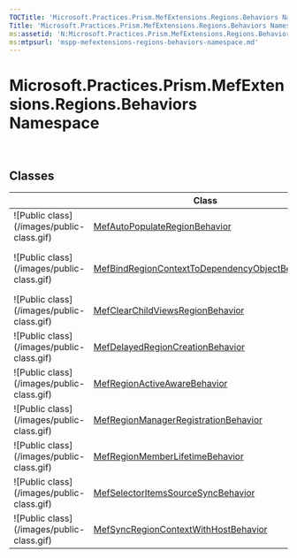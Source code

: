 ```yaml
---
TOCTitle: 'Microsoft.Practices.Prism.MefExtensions.Regions.Behaviors Namespace'
Title: 'Microsoft.Practices.Prism.MefExtensions.Regions.Behaviors Namespace ()'
ms:assetid: 'N:Microsoft.Practices.Prism.MefExtensions.Regions.Behaviors'
ms:mtpsurl: 'mspp-mefextensions-regions-behaviors-namespace.md'
---
```



# Microsoft.Practices.Prism.MefExtensions.Regions.Behaviors Namespace

 

## Classes


<table>

<thead>
<tr class="header">
<th> </th>
<th>Class</th>
<th>Description</th>
</tr>
</thead>
<tbody>
<tr class="odd">
<td>![Public class](/images/public-class.gif)</td>
<td><a href="/patterns-practices/reference/mefautopopulateregionbehavior-class-mspp-mefextensions-regions-behaviors">MefAutoPopulateRegionBehavior</a></td>
<td><div class="summary">
Exports the AutoPopulateRegionBehavior using the Managed Extensibility Framework (MEF).
</div></td>
</tr>
<tr class="even">
<td>![Public class](/images/public-class.gif)</td>
<td><a href="/patterns-practices/reference/mefbindregioncontexttodependencyobjectbehavior-class-mspp-mefextensions-regions-behaviors">MefBindRegionContextToDependencyObjectBehavior</a></td>
<td><div class="summary">
Exports the BindRegionContextToDependencyObjectBehavior using the Managed Extensibility Framework (MEF).
</div></td>
</tr>
<tr class="odd">
<td>![Public class](/images/public-class.gif)</td>
<td><a href="/patterns-practices/reference/mefclearchildviewsregionbehavior-class-mspp-mefextensions-regions-behaviors">MefClearChildViewsRegionBehavior</a></td>
<td><div class="summary">
Exports the ClearChildViewsRegionBehavior using the Managed Extensibility Framework (MEF).
</div></td>
</tr>
<tr class="even">
<td>![Public class](/images/public-class.gif)</td>
<td><a href="/patterns-practices/reference/mefdelayedregioncreationbehavior-class-mspp-mefextensions-regions-behaviors">MefDelayedRegionCreationBehavior</a></td>
<td><div class="summary">
Exports the DelayedRegionCreationBehavior using the Managed Extensibility Framework (MEF).
</div></td>
</tr>
<tr class="odd">
<td>![Public class](/images/public-class.gif)</td>
<td><a href="/patterns-practices/reference/mefregionactiveawarebehavior-class-mspp-mefextensions-regions-behaviors">MefRegionActiveAwareBehavior</a></td>
<td><div class="summary">
Exports the RegionActiveAwareBehavior using the Managed Extensibility Framework (MEF).
</div></td>
</tr>
<tr class="even">
<td>![Public class](/images/public-class.gif)</td>
<td><a href="/patterns-practices/reference/mefregionmanagerregistrationbehavior-class-mspp-mefextensions-regions-behaviors">MefRegionManagerRegistrationBehavior</a></td>
<td><div class="summary">
Exports the RegionManagerRegistrationBehavior using the Managed Extensibility Framework (MEF).
</div></td>
</tr>
<tr class="odd">
<td>![Public class](/images/public-class.gif)</td>
<td><a href="/patterns-practices/reference/mefregionmemberlifetimebehavior-class-mspp-mefextensions-regions-behaviors">MefRegionMemberLifetimeBehavior</a></td>
<td><div class="summary">
Exports the AutoPopulateRegionBehavior using the Managed Extensibility Framework (MEF).
</div></td>
</tr>
<tr class="even">
<td>![Public class](/images/public-class.gif)</td>
<td><a href="/patterns-practices/reference/mefselectoritemssourcesyncbehavior-class-mspp-mefextensions-regions-behaviors">MefSelectorItemsSourceSyncBehavior</a></td>
<td><div class="summary">
Exports the SelectorItemsSourceSyncBehavior using the Managed Extensibility Framework (MEF).
</div></td>
</tr>
<tr class="odd">
<td>![Public class](/images/public-class.gif)</td>
<td><a href="/patterns-practices/reference/mefsyncregioncontextwithhostbehavior-class-mspp-mefextensions-regions-behaviors">MefSyncRegionContextWithHostBehavior</a></td>
<td><div class="summary">
Exports the SyncRegionContextWithHostBehavior using the Managed Extensibility Framework (MEF).
</div></td>
</tr>
</tbody>
</table>
